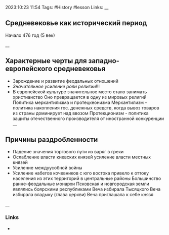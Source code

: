 2023:10:23 11:54
Tags: #History #lesson
Links:
__
## Средневековье как исторический период
Начало 476 год (5 век)

__
## Характерные черты для западно-европейского средневековья
- Зарождение и развитие феодальных отношений
- *Значительное усиление роли религии*!!!
- В европейской культуре значительное место стало занимать христианство
Оно превращается в одну из мировых религий
Политика меркантилизма и протецкеонизма
Меркантилизм - политика накопления гос. денежных средств, когда вывоз товаров из страны доминирует над ввозом
Протекционизм - политика защиты отечественного производителя от иностранной конкуренции
__
## Причины раздробленности
- Падение значения торгового пути из варяг в греки
- Ослабление власти киевских князей усиление власти местных князей
- Усиление междуусобной войны
- Усиление набегов кочевников с юго востока привело к оттоку населения из этих территорий в центральные районы
Большинство ранне-феодальные монархи
Псковская и новгородская земли являлись боярскими республиками
Веча избирала Тысяцкого
Веча избирала владыку (глава церкви)
Веча приглашала к себе князя

__
### Links
-
